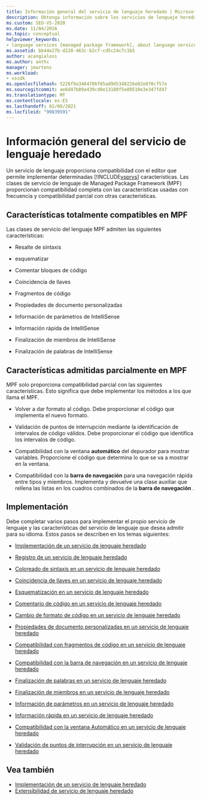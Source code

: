 ```yaml
---
title: Información general del servicio de lenguaje heredado | Microsoft Docs
description: Obtenga información sobre los servicios de lenguaje heredados en Visual Studio y las características admitidas por las clases de servicio de lenguaje de Managed Package Framework (MPF).
ms.custom: SEO-VS-2020
ms.date: 11/04/2016
ms.topic: conceptual
helpviewer_keywords:
- language services [managed package framework], about language services
ms.assetid: bb44e27b-d228-463c-b2cf-cd5c24c7c1b5
author: acangialosi
ms.author: anthc
manager: jmartens
ms.workload:
- vssdk
ms.openlocfilehash: 5226f9a3464786f85ad9d5348226e82e070cf57e
ms.sourcegitcommit: ae6d47b09a439cd0e13180f5e89510e3e347fd47
ms.translationtype: MT
ms.contentlocale: es-ES
ms.lasthandoff: 02/08/2021
ms.locfileid: "99839591"
---
```

# <a name="legacy-language-service-overview"></a>Información general del servicio de lenguaje heredado
Un servicio de lenguaje proporciona compatibilidad con el editor que permite implementar determinadas [!INCLUDE[vsprvs](../../code-quality/includes/vsprvs_md.md)] características. Las clases de servicio de lenguaje de Managed Package Framework (MPF) proporcionan compatibilidad completa con las características usadas con frecuencia y compatibilidad parcial con otras características.

## <a name="fully-supported-features-in-the-mpf"></a>Características totalmente compatibles en MPF
 Las clases de servicio del lenguaje MPF admiten las siguientes características:

- Resalte de sintaxis

- esquematizar

- Comentar bloques de código

- Coincidencia de llaves

- Fragmentos de código

- Propiedades de documento personalizadas

- Información de parámetros de IntelliSense

- Información rápida de IntelliSense

- Finalización de miembros de IntelliSense

- Finalización de palabras de IntelliSense

## <a name="partially-supported-features-in-the-mpf"></a>Características admitidas parcialmente en MPF
 MPF solo proporciona compatibilidad parcial con las siguientes características. Esto significa que debe implementar los métodos a los que llama el MPF.

- Volver a dar formato al código. Debe proporcionar el código que implementa el nuevo formato.

- Validación de puntos de interrupción mediante la identificación de intervalos de código válidos. Debe proporcionar el código que identifica los intervalos de código.

- Compatibilidad con la ventana **automático** del depurador para mostrar variables. Proporcione el código que determina lo que se va a mostrar en la ventana.

- Compatibilidad con la **barra de navegación** para una navegación rápida entre tipos y miembros. Implementa y devuelve una clase auxiliar que rellena las listas en los cuadros combinados de la **barra de navegación** .

## <a name="implementation"></a>Implementación
 Debe completar varios pasos para implementar el propio servicio de lenguaje y las características del servicio de lenguaje que desea admitir para su idioma. Estos pasos se describen en los temas siguientes:

- [Implementación de un servicio de lenguaje heredado](../../extensibility/internals/implementing-a-legacy-language-service2.md)

- [Registro de un servicio de lenguaje heredado](../../extensibility/internals/registering-a-legacy-language-service1.md)

- [Coloreado de sintaxis en un servicio de lenguaje heredado](../../extensibility/internals/syntax-colorizing-in-a-legacy-language-service.md)

- [Coincidencia de llaves en un servicio de lenguaje heredado](../../extensibility/internals/brace-matching-in-a-legacy-language-service.md)

- [Esquematización en un servicio de lenguaje heredado](../../extensibility/internals/outlining-in-a-legacy-language-service.md)

- [Comentario de código en un servicio de lenguaje heredado](../../extensibility/internals/commenting-code-in-a-legacy-language-service.md)

- [Cambio de formato de código en un servicio de lenguaje heredado](../../extensibility/internals/reformatting-code-in-a-legacy-language-service.md)

- [Propiedades de documento personalizadas en un servicio de lenguaje heredado](../../extensibility/internals/custom-document-properties-in-a-legacy-language-service.md)

- [Compatibilidad con fragmentos de código en un servicio de lenguaje heredado](../../extensibility/internals/support-for-code-snippets-in-a-legacy-language-service.md)

- [Compatibilidad con la barra de navegación en un servicio de lenguaje heredado](../../extensibility/internals/support-for-the-navigation-bar-in-a-legacy-language-service.md)

- [Finalización de palabras en un servicio de lenguaje heredado](../../extensibility/internals/word-completion-in-a-legacy-language-service.md)

- [Finalización de miembros en un servicio de lenguaje heredado](../../extensibility/internals/member-completion-in-a-legacy-language-service.md)

- [Información de parámetros en un servicio de lenguaje heredado](../../extensibility/internals/parameter-info-in-a-legacy-language-service2.md)

- [Información rápida en un servicio de lenguaje heredado](../../extensibility/internals/quick-info-in-a-legacy-language-service.md)

- [Compatibilidad con la ventana Automático en un servicio de lenguaje heredado](../../extensibility/internals/support-for-the-autos-window-in-a-legacy-language-service.md)

- [Validación de puntos de interrupción en un servicio de lenguaje heredado](../../extensibility/internals/validating-breakpoints-in-a-legacy-language-service.md)

## <a name="see-also"></a>Vea también
- [Implementación de un servicio de lenguaje heredado](../../extensibility/internals/implementing-a-legacy-language-service1.md)
- [Extensibilidad de servicio de lenguaje heredado](../../extensibility/internals/legacy-language-service-extensibility.md)
